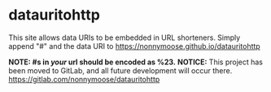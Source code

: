 # datauritohttp
This site allows data URIs to be embedded in URL shorteners.
Simply append "#" and the data URI to https://nonnymoose.github.io/datauritohttp

**NOTE: #s in _your_ url should be encoded as %23.**
**NOTICE:** This project has been moved to GitLab, and all future development will occur there. https://gitlab.com/nonnymoose/datauritohttp
